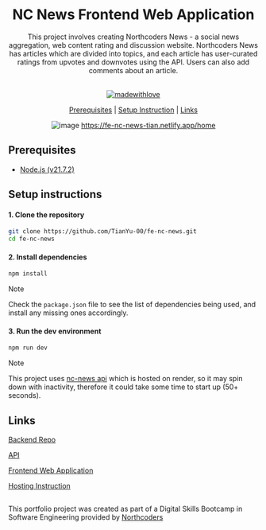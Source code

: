 <div align="center">
<h1> NC News Frontend Web Application </h1> 
This project involves creating Northcoders News - a social news aggregation, web content rating and discussion website. Northcoders News has articles which are divided into topics, and each article has user-curated ratings from upvotes and downvotes using the API. Users can also add comments about an article. <br><br>
  
[![madewithlove](https://img.shields.io/badge/made_with-❤-red?style=for-the-badge&labelColor=orange
)](https://github.com/Tianyu-00)

[Prerequisites](https://github.com/TianYu-00/fe-nc-news/tree/task14-core-write-a-readme?tab=readme-ov-file#prerequisites) | [Setup Instruction](https://github.com/TianYu-00/fe-nc-news/tree/task14-core-write-a-readme?tab=readme-ov-file#prerequisites) | [Links](https://github.com/TianYu-00/fe-nc-news/tree/task14-core-write-a-readme?tab=readme-ov-file#links)

![image](https://github.com/TianYu-00/fe-nc-news/assets/66271788/edd6df01-82d6-40cf-b13c-c370ae3058ff) <!-- Place Holder Image -->
https://fe-nc-news-tian.netlify.app/home

</div>

## Prerequisites
- [Node.js (v21.7.2)](https://nodejs.org)


## Setup instructions
#### 1. Clone the repository
``` bash 
git clone https://github.com/TianYu-00/fe-nc-news.git
cd fe-nc-news
```

#### 2. Install dependencies
``` bash 
npm install
```
> [!NOTE]
Check the `package.json` file to see the list of dependencies being used, and install any missing ones accordingly.



#### 3. Run the dev environment
``` bash 
npm run dev
```
> [!NOTE]
This project uses [nc-news api](https://nc-portfolio-1.onrender.com/api) which is hosted on render, so it may spin down with inactivity, therefore it could take some time to start up (50+ seconds).










## Links

[Backend Repo](https://github.com/TianYu-00/nc-portfolio-1) 

[API](https://nc-portfolio-1.onrender.com/api)

[Frontend Web Application](https://fe-nc-news-tian.netlify.app/home)

[Hosting Instruction](https://github.com/TianYu-00/fe-nc-news/blob/a8a03aea4205d2c47716144653607429b90e198b/hosting_instruction.md)

<!-- https://l2c.northcoders.com/courses/fe/fe-nc-news -->

<!-- https://notes.northcoders.com/courses/js-front-end/hosting -->

<!--
## Project Redeployment
Create an updated build version of your code:
``` 
npm run build
```

Deploy to a draft url
```
netlify deploy
./dist
```
Deploy to your production url:
```
netlify deploy --prod
./dist
```
-->

<!-- 
Task 1 - CORE: Create a React project and a public repo ✅ Submitted PR ✅

Task 2 - CORE: Enable CORS on BE repo ✅ Submitted PR ✅

Task 3 - CORE: Planning ✅ Submitted PR ✅

Task 4 - CORE: View a list of all articles ✅ Submitted PR ✅

Task 5 - CORE: View an individual article  ✅ Submitted PR ✅

Task 6 - CORE: View a list of comments associated with an article ✅ Submitted PR ✅

Task 7 - CORE: Vote on an article ✅ Submitted PR ✅

Task 8 - CORE: Post a new comment to an existing article ✅ Submitted PR ✅

Task 9 - CORE: Delete comments ✅ Submitted PR ✅

Task 10 - CORE: View a separate page for each topic with a list of related articles ✅ Submitted PR ✅

Task 11 - CORE: Sort articles ✅ Submitted PR ✅

Task 12 - CORE: Error handling ✅ Submitted PR ✅

Task 13 - CORE: Deploy app ✅ Submitted PR ✅

Task 14 - CORE: Write a README 
-->


## 
This portfolio project was created as part of a Digital Skills Bootcamp in Software Engineering provided by [Northcoders](https://northcoders.com/)
